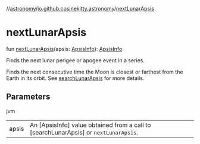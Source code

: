 //[astronomy](../../index.md)/[io.github.cosinekitty.astronomy](index.md)/[nextLunarApsis](next-lunar-apsis.md)

# nextLunarApsis

fun [nextLunarApsis](next-lunar-apsis.md)(apsis: [ApsisInfo](-apsis-info/index.md)): [ApsisInfo](-apsis-info/index.md)

Finds the next lunar perigee or apogee event in a series.

Finds the next consecutive time the Moon is closest or farthest from the Earth in its orbit. See [searchLunarApsis](search-lunar-apsis.md) for more details.

## Parameters

jvm

| | |
|---|---|
| apsis | An [ApsisInfo] value obtained from a call     to [searchLunarApsis] or `nextLunarApsis`. |
